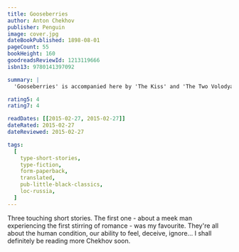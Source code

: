 ```yaml
---
title: Gooseberries
author: Anton Chekhov
publisher: Penguin
image: cover.jpg
dateBookPublished: 1898-08-01
pageCount: 55
bookHeight: 160
goodreadsReviewId: 1213119666
isbn13: 9780141397092

summary: |
  'Gooseberries' is accompanied here by 'The Kiss' and 'The Two Volodyas' - three exquisite depictions of love and loss in nineteenth-century Russia by Chekhov, the great master of the short story form.

rating5: 4
rating7: 4

readDates: [[2015-02-27, 2015-02-27]]
dateRated: 2015-02-27
dateReviewed: 2015-02-27

tags:
  [
    type-short-stories,
    type-fiction,
    form-paperback,
    translated,
    pub-little-black-classics,
    loc-russia,
  ]
---
```


Three touching short stories. The first one - about a meek man experiencing the first stirring of romance - was my favourite. They're all about the human condition, our ability to feel, deceive, ignore… I shall definitely be reading more Chekhov soon.
